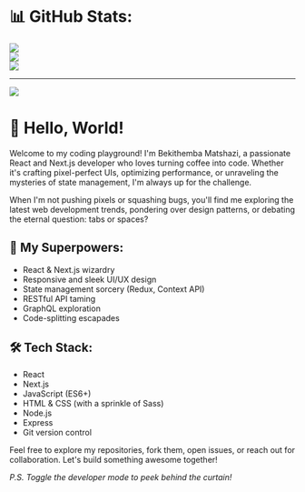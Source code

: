 # 📊 GitHub Stats:
![](https://github-readme-stats.vercel.app/api?username=BT-Matshazi&theme=dark&hide_border=false&include_all_commits=false&count_private=false)<br/>
![](https://github-readme-streak-stats.herokuapp.com/?user=BT-Matshazi&theme=dark&hide_border=false)<br/>
![](https://github-readme-stats.vercel.app/api/top-langs/?username=BT-Matshazi&theme=dark&hide_border=false&include_all_commits=false&count_private=false&layout=compact)

---
[![](https://visitcount.itsvg.in/api?id=BT-Matshazi&icon=0&color=0)](https://visitcount.itsvg.in)

<!-- Proudly created with GPRM ( https://gprm.itsvg.in ) -->


 <h1>👋 Hello, World!</h1>
      <p>
        Welcome to my coding playground! I'm Bekithemba Matshazi, a passionate React and Next.js developer who loves
        turning coffee into code. Whether it's crafting pixel-perfect UIs, optimizing performance, or
        unraveling the mysteries of state management, I'm always up for the challenge.
      </p>
      <p>
        When I'm not pushing pixels or squashing bugs, you'll find me exploring the latest web development
        trends, pondering over design patterns, or debating the eternal question: tabs or spaces?
      </p>
      <h2>🚀 My Superpowers:</h2>
      <ul>
        <li>React & Next.js wizardry</li>
        <li>Responsive and sleek UI/UX design</li>
        <li>State management sorcery (Redux, Context API)</li>
        <li>RESTful API taming</li>
        <li>GraphQL exploration</li>
        <li>Code-splitting escapades</li>
      </ul>
      <h2>🛠️ Tech Stack:</h2>
      <ul>
        <li>React</li>
        <li>Next.js</li>
        <li>JavaScript (ES6+)</li>
        <li>HTML & CSS (with a sprinkle of Sass)</li>
        <li>Node.js</li>
        <li>Express</li>
        <li>Git version control</li>
      </ul>
      <p>
        Feel free to explore my repositories, fork them, open issues, or reach out for collaboration. Let's
        build something awesome together!
      </p>
      <p>
        <em>P.S. Toggle the developer mode to peek behind the curtain!</em>
      </p>



